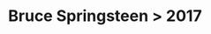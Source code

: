 ---
permalink: /projects/graphics/bootleg-covers/bruce/2017
title: 'Bruce Springsteen > 2017'
artist: 'Bruce_Springsteen'
year: '2017'
layout: bootlegs
header:
  overlay_image: /assets/img/graphics/bootleg-covers/features/bruce/2017.jpg
---
